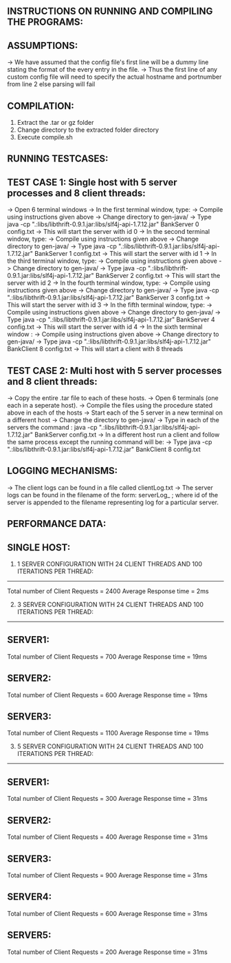 INSTRUCTIONS ON RUNNING AND COMPILING THE PROGRAMS:
-------------------------------------------------------

ASSUMPTIONS:
-------------
-> We have assumed that the config file's first line will be a dummy line stating the format of the every entry in the file.
-> Thus the first line of any custom config file will need to specify the actual hostname and portnumber from line 2 else parsing will fail

COMPILATION:
-------------
1. Extract the .tar or gz folder
2. Change directory to the extracted folder directory
3. Execute compile.sh

RUNNING TESTCASES:
--------------------

TEST CASE 1: Single host with 5 server processes and 8 client threads:
-----------------------------------------------------------------------
-> Open 6 terminal windows
-> In the first terminal window, type:
    -> Compile using instructions given above
    -> Change directory to gen-java/
    -> Type java -cp ".:libs/libthrift-0.9.1.jar:libs/slf4j-api-1.7.12.jar" BankServer 0 config.txt
    -> This will start the server with id 0
-> In the second terminal window, type:
    -> Compile using instructions given above
    -> Change directory to gen-java/
    -> Type java -cp ".:libs/libthrift-0.9.1.jar:libs/slf4j-api-1.7.12.jar" BankServer 1 config.txt
    -> This will start the server with id 1
-> In the third terminal window, type:
    -> Compile using instructions given above
    -> Change directory to gen-java/
    -> Type java -cp ".:libs/libthrift-0.9.1.jar:libs/slf4j-api-1.7.12.jar" BankServer 2 config.txt
    -> This will start the server with id 2
-> In the fourth terminal window, type:
    -> Compile using instructions given above
    -> Change directory to gen-java/
    -> Type java -cp ".:libs/libthrift-0.9.1.jar:libs/slf4j-api-1.7.12.jar" BankServer 3 config.txt
    -> This will start the server with id 3
-> In the fifth terminal window, type:
    -> Compile using instructions given above
    -> Change directory to gen-java/
    -> Type java -cp ".:libs/libthrift-0.9.1.jar:libs/slf4j-api-1.7.12.jar" BankServer 4 config.txt
    -> This will start the server with id 4
-> In the sixth terminal window :
    -> Compile using instructions given above
    -> Change directory to gen-java/
    -> Type java -cp ".:libs/libthrift-0.9.1.jar:libs/slf4j-api-1.7.12.jar" BankClient 8 config.txt
    -> This will start a client with 8 threads

TEST CASE 2: Multi host with 5 server processes and 8 client threads:
-----------------------------------------------------------------------
-> Copy the entire .tar file to each of these hosts.
-> Open 6 terminals (one each in a seperate host).
-> Compile the files using the procedure stated above in each of the hosts
-> Start each of the 5 server in a new terminal on a different host
-> Change the directory to gen-java/
-> Type in each of the servers the command : java -cp ".:libs/libthrift-0.9.1.jar:libs/slf4j-api-1.7.12.jar" BankServer <id of server> config.txt
-> In a different host run a client and follow the same process except the running command will be:
    -> Type java -cp ".:libs/libthrift-0.9.1.jar:libs/slf4j-api-1.7.12.jar" BankClient 8 config.txt


LOGGING MECHANISMS:
--------------------
-> The client logs can be found in a file called clientLog.txt
-> The server logs can be found in the filename of the form: serverLog_<id> ; where id of the server is appended to the filename representing log for a
particular server.

PERFORMANCE DATA:
-------------------

SINGLE HOST:
-------------
                                                                                                    
1. 1 SERVER CONFIGURATION WITH 24 CLIENT THREADS AND 100 ITERATIONS PER THREAD:
------------------------------------------------------------------------------
Total number of Client Requests = 2400
Average Response time = 2ms

2. 3 SERVER CONFIGURATION WITH 24 CLIENT THREADS AND 100 ITERATIONS PER THREAD:
------------------------------------------------------------------------------

SERVER1:
---------
Total number of Client Requests = 700
Average Response time = 19ms

SERVER2:
---------
Total number of Client Requests = 600
Average Response time = 19ms

SERVER3:
---------
Total number of Client Requests = 1100
Average Response time = 19ms

3. 5 SERVER CONFIGURATION WITH 24 CLIENT THREADS AND 100 ITERATIONS PER THREAD:
------------------------------------------------------------------------------

SERVER1:
---------
Total number of Client Requests = 300
Average Response time = 31ms

SERVER2:
---------
Total number of Client Requests = 400
Average Response time = 31ms

SERVER3:
---------
Total number of Client Requests = 900
Average Response time = 31ms

SERVER4:
---------
Total number of Client Requests = 600
Average Response time = 31ms

SERVER5:
---------
Total number of Client Requests = 200
Average Response time = 31ms
